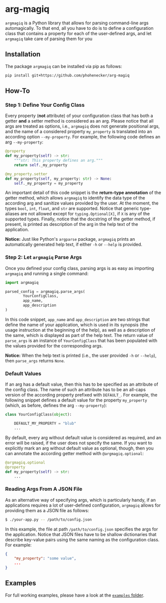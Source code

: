 arg-magiq
=========


`argmagiq` is a Python library that allows for parsing command-line args automagically.
To that end, all you have to do is to define a configuration class that contains a property for each of the user-defined
args, and let `argmagiq` take care of parsing them for you



Installation
------------


The package `argmagiq` can be installed via pip as follows:

```bash
pip install git+https://github.com/phohenecker/arg-magiq
```



How-To
------


### Step 1: Define Your Config Class

Every property (**not** attribute) of your configuration class that has both a getter **and** a setter method is
considered as an arg.
Please notice that all args are treated as options, i.e., `argmagiq` does not generate positional args, and the name of
a considered property `my_property` is translated into an according option `--my-property`.
For example, the following code defines an arg ``--my-property``:

```python
@property
def my_property(self) -> str:
    """str: This property defines an arg."""
    return self._my_property

@my_property.setter
def my_property(self, my_property: str) -> None:
    self._my_property = my_property
```

An important detail of this code snippet is the **return-type annotation** of the getter method, which allows `argmagiq`
to identify the data type of the according arg and sanitize values provided by the user.
At the moment, the types `bool`, `int`, `float`, and `str` are supported.
Notice that generic type-aliases are not allowed except for `typing.Optional[X]`, if `X` is any of the supported types. 
Finally, notice that the docstring of the getter method, if present, is printed as description of the arg in the help
text of the application.

**Notice:**
Just like Python's `argparse` package, `argmagiq` prints an automatically generated help text, if either `-h` or
`--help` is provided.


### Step 2: Let `argmagiq` Parse Args

Once you defined your config class, parsing args is as easy as importing `argmagiq` and running a single command:

```python
import argmagiq

parsed_config = argmagiq.parse_args(
        YourConfigClass,
        app_name,
        app_description
)
```

In this code snippet, `app_name` and `app_description` are two strings that define the name of your application, which
is used in its synopsis (the usage instruction at the beginning of the help), as well as a description of the same,
which is displayed as part of the help text.
The return value of `parse_args` is an instance of `YourConfigClass` that has been populated with the values provided
for the corresponding args.

**Notice:**
When the help text is printed (i.e., the user provided `-h` or `--help`), then `parse_args` returns `None`.


### Default Values

If an arg has a default value, then this has to be specified as an attribute of the config class.
The name of such an attribute has to be an all-caps version of the according property prefixed with `DEFAULT_`.
For example, the following snippet defines a default value for the property `my_property` (which, as before, defines the
arg `--my-property`):

```python
class YourConfigClass(object):

    DEFAULT_MY_PROPERTY = "blub"
    ...
```

By default, every arg without default value is considered as required, and an error will be raised, if the user does not
specify the same.
If you want to explicitly mark an arg without default value as optional, though, then you can annotate the
according getter method with `@argmagiq.optional`:

```python
@argmagiq.optional
@property
def my_property(self) -> str:
    ...
```


### Reading Args From A JSON File

As an alternative way of specifying args, which is particularly handy, if an applications requires a lot of
user-defined configuration, `argmagiq` allows for providing them as a JSON file as follows:

```bash
$ ./your-app.py -- /path/to/config.json
```

In this example, the file at path `/path/to/config.json` specifies the args for the application.
Notice that JSON files have to be shallow dictionaries that describe key-value pairs using the same naming as the
configuration class.
For example:

```json
{
    "my_property": "some value",
    ...
}
```



Examples
--------


For full working examples, please have a look at the
[`examples` folder](https://github.com/phohenecker/arg-magiq/tree/master/examples).
